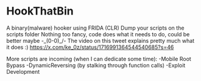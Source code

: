# HookThatBin
A binary(malware) hooker using FRIDA (CLR) Dump your scripts on the scripts folder 
Nothing too fancy, code does what it needs to do, could be better maybe -\_(0-0)_/-
The video on this tweet explains pretty much what it does :)   https://x.com/ke_0z/status/1716991364544540685?s=46

More scripts are incoming (when I can dedicate some time): 
-Mobile Root Bypass
-DynamicReversing (by stalking through function calls)
-Exploit Development 

